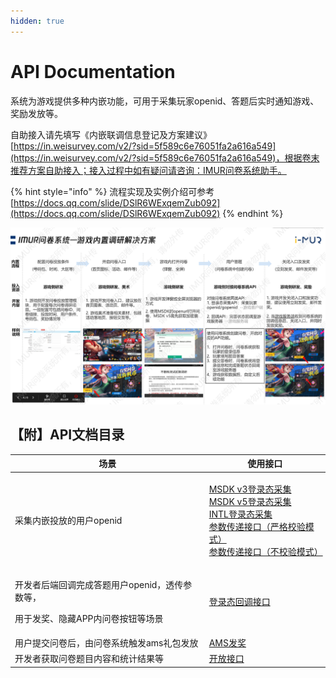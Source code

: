 ```yaml
---
hidden: true
---
```


# API Documentation

系统为游戏提供多种内嵌功能，可用于采集玩家openid、答题后实时通知游戏、奖励发放等。

自助接入请先填写《内嵌联调信息登记及方案建议》[https://in.weisurvey.com/v2/?sid=5f589c6e76051fa2a616a549](https://in.weisurvey.com/v2/?sid=5f589c6e76051fa2a616a549)，根据卷末推荐方案自助接入；接入过程中如有疑问请咨询：IMUR问卷系统助手。

{% hint style="info" %}
流程实现及实例介绍可参考[https://docs.qq.com/slide/DSlR6WExqemZub092](https://docs.qq.com/slide/DSlR6WExqemZub092)
{% endhint %}

![实例流程介绍](<../../.gitbook/assets/image (134).png>)

## 【附】API文档目录

| 场景                                                         | 使用接口                                                                                                                                                                                                                                                                                                                                                                                                                                  |
| ---------------------------------------------------------- | ------------------------------------------------------------------------------------------------------------------------------------------------------------------------------------------------------------------------------------------------------------------------------------------------------------------------------------------------------------------------------------------------------------------------------------- |
| 采集内嵌投放的用户openid                                            | <p><a href="../../api-wen-dang/msdkv3-deng-lu-tai-cai-ji.md">MSDK v3登录态采集</a><br><a href="../../api-wen-dang/msdkv5-deng-lu-tai-cai-ji.md">MSDK v5登录态采集</a><br><a href="../../api-wen-dang/intl-deng-lu-tai-cai-ji.md">INTL登录态采集</a><br><a href="../../api-wen-dang/fei-msdk-deng-lu-tai-chuan-di-jie-kou.md">参数传递接口（严格校验模式）</a><br><a href="../../api-wen-dang/can-shu-chuan-di-jie-kou-bu-xiao-yan-mo-shi.md">参数传递接口（不校验模式）</a></p> |
| <p>开发者后端回调完成答题用户openid，透传参数等，</p><p>用于发奖、隐藏APP内问卷按钮等场景</p> | [登录态回调接口](../../api-wen-dang/deng-lu-tai-hui-tiao-jie-kou.md)                                                                                                                                                                                                                                                                                                                                                                         |
| 用户提交问卷后，由问卷系统触发ams礼包发放                                     | [AMS发奖](../../api-wen-dang/idip-fa-jiang.md)                                                                                                                                                                                                                                                                                                                                                                                          |
| 开发者获取问卷题目内容和统计结果等                                          | [开放接口](../../api-wen-dang/kai-fang-jie-kou/)                                                                                                                                                                                                                                                                                                                                                                                          |

